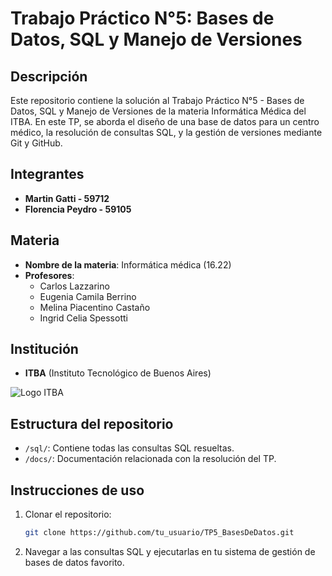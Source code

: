 # Trabajo Práctico N°5: Bases de Datos, SQL y Manejo de Versiones

## Descripción
Este repositorio contiene la solución al Trabajo Práctico N°5 - Bases de Datos, SQL y Manejo de Versiones de la materia Informática Médica del ITBA. En este TP, se aborda el diseño de una base de datos para un centro médico, la resolución de consultas SQL, y la gestión de versiones mediante Git y GitHub.

## Integrantes
- **Martin Gatti - 59712**
- **Florencia Peydro - 59105**

## Materia
- **Nombre de la materia**: Informática médica (16.22)
- **Profesores**:
  - Carlos Lazzarino
  - Eugenia Camila Berrino
  - Melina Piacentino Castaño
  - Ingrid Celia Spessotti
  
## Institución
- **ITBA** (Instituto Tecnológico de Buenos Aires)

![Logo ITBA](https://www.itba.edu.ar/images/logos/logoitba.png)

## Estructura del repositorio
- `/sql/`: Contiene todas las consultas SQL resueltas.
- `/docs/`: Documentación relacionada con la resolución del TP.

## Instrucciones de uso
1. Clonar el repositorio:
    ```bash
    git clone https://github.com/tu_usuario/TP5_BasesDeDatos.git
    ```

2. Navegar a las consultas SQL y ejecutarlas en tu sistema de gestión de bases de datos favorito.
